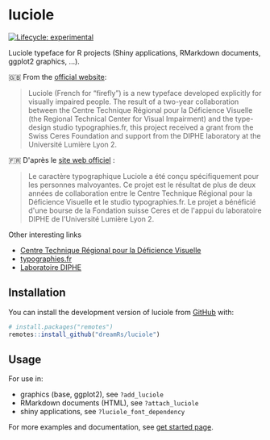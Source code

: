 # luciole

<!-- badges: start -->
[![Lifecycle: experimental](https://img.shields.io/badge/lifecycle-experimental-orange.svg)](https://lifecycle.r-lib.org/articles/stages.html#experimental)
<!-- badges: end -->

Luciole typeface for R projects (Shiny applications, RMarkdown
documents, ggplot2 graphics, …).

:gb: From the [official website](https://luciole-vision.com/luciole-en.html):

> Luciole (French for “firefly”) is a new typeface developed explicitly
> for visually impaired people. The result of a two-year collaboration
> between the Centre Technique Régional pour la Déficience Visuelle (the
> Regional Technical Center for Visual Impairment) and the type-design
> studio typographies.fr, this project received a grant from the Swiss
> Ceres Foundation and support from the DIPHE laboratory at the
> Université Lumière Lyon 2.

:fr: D'après le [site web officiel](https://luciole-vision.com/index.html) :

> Le caractère typographique Luciole a été conçu spécifiquement pour les personnes malvoyantes. Ce projet est le résultat de plus de deux années de collaboration entre le Centre Technique Régional pour la Déficience Visuelle et le studio typographies.fr. Le projet a bénéficié d'une bourse de la Fondation suisse Ceres et de l'appui du laboratoire DIPHE de l'Université Lumière Lyon 2.


Other interesting links

* [Centre Technique Régional pour la Déficience Visuelle](http://www.ctrdv.fr/)
* [typographies.fr](http://www.typographies.fr/)
* [Laboratoire DIPHE](https://diphe.univ-lyon2.fr/)



## Installation

You can install the development version of luciole from
[GitHub](https://github.com/dreamRs/luciole) with:

```r
# install.packages("remotes")
remotes::install_github("dreamRs/luciole")
```

## Usage

For use in:

* graphics (base, ggplot2), see `?add_luciole`
* RMarkdown documents (HTML), see `?attach_luciole`
* shiny applications, see `?luciole_font_dependency`

For more examples and documentation, see [get started page](https://dreamrs.github.io/luciole/articles/luciole.html).


